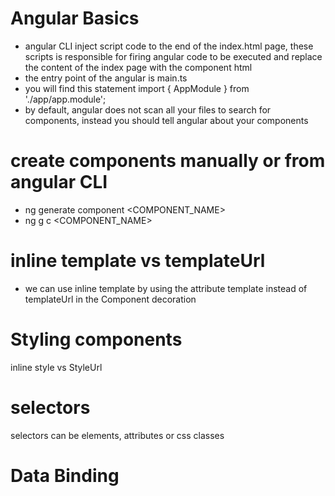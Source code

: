 # Angular Basics

-  angular CLI inject script code to the end of the index.html page, these scripts is responsible for firing angular code to be executed and replace the content of the index page with the component html
-  the entry point of the angular is main.ts
-  you will find this statement import { AppModule } from './app/app.module';
-  by default, angular does not scan all your files to search for components, instead you should tell angular about your components

# create components  manually or from angular CLI
-  ng generate component <COMPONENT_NAME>
-  ng g c <COMPONENT_NAME>

# inline template vs templateUrl
- we can use inline template by using the attribute template instead of templateUrl in the Component decoration

# Styling components
  inline style vs StyleUrl

# selectors
selectors can be elements, attributes or css classes


# Data Binding
